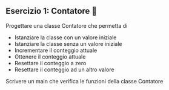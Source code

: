 ## Esercizio 1: Contatore 🛴

Progettare una classe Contatore che permetta di
* Istanziare la classe con un valore iniziale
* Istanziare la classe senza un valore iniziale
* Incrementare il conteggio attuale
* Ottenere il conteggio attuale
* Resettare il conteggio a zero
* Resettare il conteggio ad un altro valore

Scrivere un main che verifica le funzioni della classe Contatore